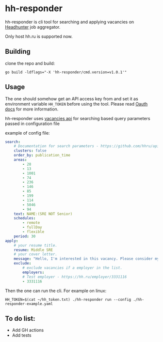 # hh-responder
hh-responder is cli tool for searching and applying vacancies on [Headhunter](https://hh.ru/) job aggregator.

Only host hh.ru is supported now.

## Building
clone the repo and build:
```
go build -ldflags="-X 'hh-responder/cmd.version=v1.0.1'"
```

## Usage
The one should somehow get an API access key from and set it as environment variable `HH_TOKEN` before using the tool. Please read 
[Oauth docs](https://api.hh.ru/openapi/en/redoc) for more information.

hh-responder uses [vacancies api](https://github.com/hhru/api/blob/master/docs_eng/vacancies.md#search) for searching based query parameters passed in configuration file

example of config file:
```yaml
search:
	# Documentation for search parameters - https://github.com/hhru/api/blob/master/docs_eng/vacancies.md
    clusters: false
    order_by: publication_time
    areas:
        - 28
        - 13
        - 1001
        - 74
        - 236
        - 146
        - 85
        - 199
        - 114
        - 5046
        - 94
    text: NAME:(SRE NOT Senior)
    schedules:
        - remote
        - fullDay
        - flexible
    period: 30
apply:
	# your resume title.
	resume: Middle SRE
	# your cover letter.
	message: "Hello, I'm interested in this vacancy. Please consider my resume."
	exclude:
		# exclude vacancies if a employer in the list.
        employers:
        # Test employer - https://hh.ru/employer/3331116
        - 3331116

```

Then the one can run the cli. For example on linux:
```
HH_TOKEN=$(cat ~/hh_token.txt) ./hh-responder run --config ./hh-responder-example.yaml
```

## To do list:
- Add GH actions
- Add tests
